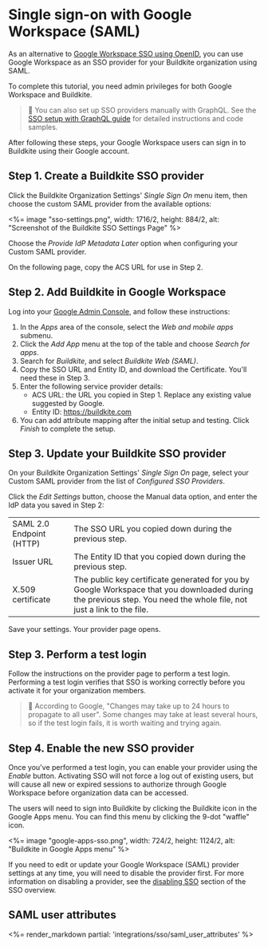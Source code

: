 # Single sign-on with Google Workspace (SAML)

As an alternative to [Google Workspace SSO using OpenID](/docs/integrations/sso/g-suite), you can use Google Workspace as an SSO provider for your Buildkite organization using SAML.

To complete this tutorial, you need admin privileges for both Google Workspace and Buildkite.

> 📘 You can also set up SSO providers manually with GraphQL.
> See the <a href="/docs/integrations/sso/sso-setup-with-graphql">SSO setup with GraphQL guide</a> for detailed instructions and code samples.

After following these steps, your Google Workspace users can sign in to Buildkite using their Google account.

## Step 1. Create a Buildkite SSO provider

Click the Buildkite Organization Settings' _Single Sign On_ menu item, then choose the custom SAML provider from the available options:

<%= image "sso-settings.png", width: 1716/2, height: 884/2, alt: "Screenshot of the Buildkite SSO Settings Page" %>

Choose the _Provide IdP Metadata Later_ option when configuring your Custom SAML provider.

On the following page, copy the ACS URL for use in Step 2.

## Step 2. Add Buildkite in Google Workspace

Log into your [Google Admin Console](https://admin.google.com), and follow these instructions:

1. In the _Apps_ area of the console, select the _Web and mobile apps_ submenu.
2. Click the _Add App_ menu at the top of the table and choose _Search for apps_.
3. Search for _Buildkite_, and select _Buildkite Web (SAML)_.
4. Copy the SSO URL and Entity ID, and download the Certificate. You'll need these in Step 3.
5. Enter the following service provider details:
    - ACS URL: the URL you copied in Step 1. Replace any existing value suggested by Google.
    - Entity ID: https://buildkite.com
6. You can add attribute mapping after the initial setup and testing. Click _Finish_ to complete the setup.

## Step 3. Update your Buildkite SSO provider

On your Buildkite Organization Settings' _Single Sign On_ page, select your Custom SAML provider from the list of _Configured SSO Providers_.

Click the _Edit Settings_ button, choose the Manual data option, and enter the IdP data you saved in Step 2:

<table>
    <tr>
        <td>SAML 2.0 Endpoint (HTTP)</td>
        <td>
            The SSO URL you copied down during the previous step.
        </td>
    </tr>
    <tr>
        <td>Issuer URL</td>
        <td>
            The Entity ID that you copied down during the previous step.
        </td>
    </tr>
    <tr>
        <td>X.509 certificate</td>
        <td>
            The public key certificate generated for you by Google Workspace that you downloaded during the previous step. You need the whole file, not just a link to the file.
        </td>
    </tr>
</table>

Save your settings. Your provider page opens.

## Step 3. Perform a test login

Follow the instructions on the provider page to perform a test login. Performing a test login verifies that SSO is working correctly before you activate it for your organization members.

> 🚧
> According to Google, "Changes may take up to 24 hours to propagate to all user". Some changes may take at least several hours, so if the test login fails, it is worth waiting and trying again.

## Step 4. Enable the new SSO provider

Once you've performed a test login, you can enable your provider using the _Enable_ button. Activating SSO will not force a log out of existing users, but will cause all new or expired sessions to authorize through Google Workspace before organization data can be accessed.

The users will need to sign into Buildkite by clicking the Buildkite icon in the Google Apps menu. You can find this menu by clicking the 9-dot "waffle" icon.

<%= image "google-apps-sso.png", width: 724/2, height: 1124/2, alt: "Buildkite in Google Apps menu" %>

If you need to edit or update your Google Workspace (SAML) provider settings at any time, you will need to disable the provider first. For more information on disabling a provider, see the [disabling SSO](/docs/integrations/sso#disabling-and-removing-sso) section of the SSO overview.

## SAML user attributes

<%= render_markdown partial: 'integrations/sso/saml_user_attributes' %>
